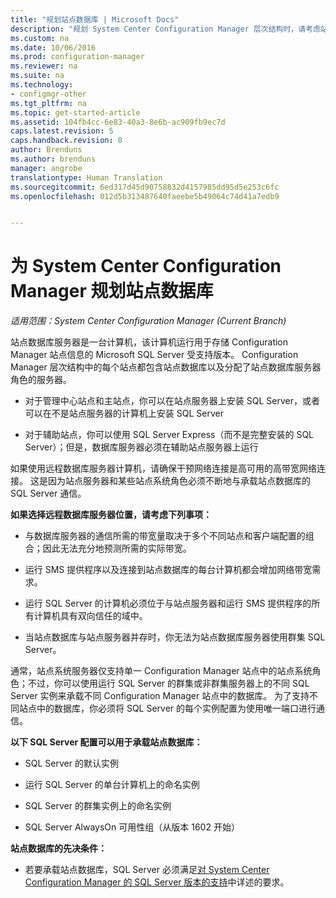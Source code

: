 ```yaml
---
title: "规划站点数据库 | Microsoft Docs"
description: "规划 System Center Configuration Manager 层次结构时，请考虑站点数据库和站点数据库服务器角色。"
ms.custom: na
ms.date: 10/06/2016
ms.prod: configuration-manager
ms.reviewer: na
ms.suite: na
ms.technology:
- configmgr-other
ms.tgt_pltfrm: na
ms.topic: get-started-article
ms.assetid: 104fb4cc-6e83-40a3-8e6b-ac909fb9ec7d
caps.latest.revision: 5
caps.handback.revision: 0
author: Brenduns
ms.author: brenduns
manager: angrobe
translationtype: Human Translation
ms.sourcegitcommit: 6ed317d45d90758832d4157985dd95d5e253c6fc
ms.openlocfilehash: 012d5b313487640faeebe5b49064c74d41a7edb9


---
```

# <a name="plan-for-the-site-database-for-system-center-configuration-manager"></a>为 System Center Configuration Manager 规划站点数据库

*适用范围：System Center Configuration Manager (Current Branch)*

站点数据库服务器是一台计算机，该计算机运行用于存储 Configuration Manager 站点信息的 Microsoft SQL Server 受支持版本。 Configuration Manager 层次结构中的每个站点都包含站点数据库以及分配了站点数据库服务器角色的服务器。  

-   对于管理中心站点和主站点，你可以在站点服务器上安装 SQL Server，或者可以在不是站点服务器的计算机上安装 SQL Server  

-   对于辅助站点，你可以使用 SQL Server Express（而不是完整安装的 SQL Server）；但是，数据库服务器必须在辅助站点服务器上运行  

如果使用远程数据库服务器计算机，请确保干预网络连接是高可用的高带宽网络连接。 这是因为站点服务器和某些站点系统角色必须不断地与承载站点数据库的 SQL Server 通信。  


**如果选择远程数据库服务器位置，请考虑下列事项：**  

-   与数据库服务器的通信所需的带宽量取决于多个不同站点和客户端配置的组合；因此无法充分地预测所需的实际带宽。  

-   运行 SMS 提供程序以及连接到站点数据库的每台计算机都会增加网络带宽需求。  

-   运行 SQL Server 的计算机必须位于与站点服务器和运行 SMS 提供程序的所有计算机具有双向信任的域中。  

-   当站点数据库与站点服务器并存时，你无法为站点数据库服务器使用群集 SQL Server。  


通常，站点系统服务器仅支持单一 Configuration Manager 站点中的站点系统角色；不过，你可以使用运行 SQL Server 的群集或非群集服务器上的不同 SQL Server 实例来承载不同 Configuration Manager 站点中的数据库。 为了支持不同站点中的数据库，你必须将 SQL Server 的每个实例配置为使用唯一端口进行通信。  


**以下 SQL Server 配置可以用于承载站点数据库：**  

-   SQL Server 的默认实例  

-   运行 SQL Server 的单台计算机上的命名实例  

-   SQL Server 的群集实例上的命名实例  

-   SQL Server AlwaysOn 可用性组（从版本 1602 开始）


**站点数据库的先决条件：**  

-   若要承载站点数据库，SQL Server 必须满足[对 System Center Configuration Manager 的 SQL Server 版本的支持](../../../core/plan-design/configs/support-for-sql-server-versions.md)中详述的要求。  



<!--HONumber=Dec16_HO3-->


